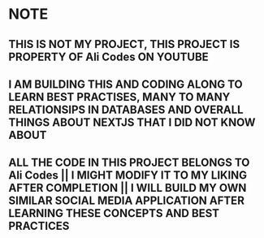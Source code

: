 # NOTE

## THIS IS NOT MY PROJECT, THIS PROJECT IS PROPERTY OF Ali Codes ON YOUTUBE

## I AM BUILDING THIS AND CODING ALONG TO LEARN BEST PRACTISES, MANY TO MANY RELATIONSIPS IN DATABASES AND OVERALL THINGS ABOUT NEXTJS THAT I DID NOT KNOW ABOUT

## ALL THE CODE IN THIS PROJECT BELONGS TO Ali Codes || I MIGHT MODIFY IT TO MY LIKING AFTER COMPLETION || I WILL BUILD MY OWN SIMILAR SOCIAL MEDIA APPLICATION AFTER LEARNING THESE CONCEPTS AND BEST PRACTICES